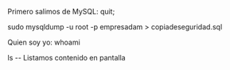 Primero salimos de MySQL:
quit;

sudo mysqldump -u root -p empresadam > copiadeseguridad.sql

Quien soy yo: whoami

ls -- Listamos contenido en pantalla
